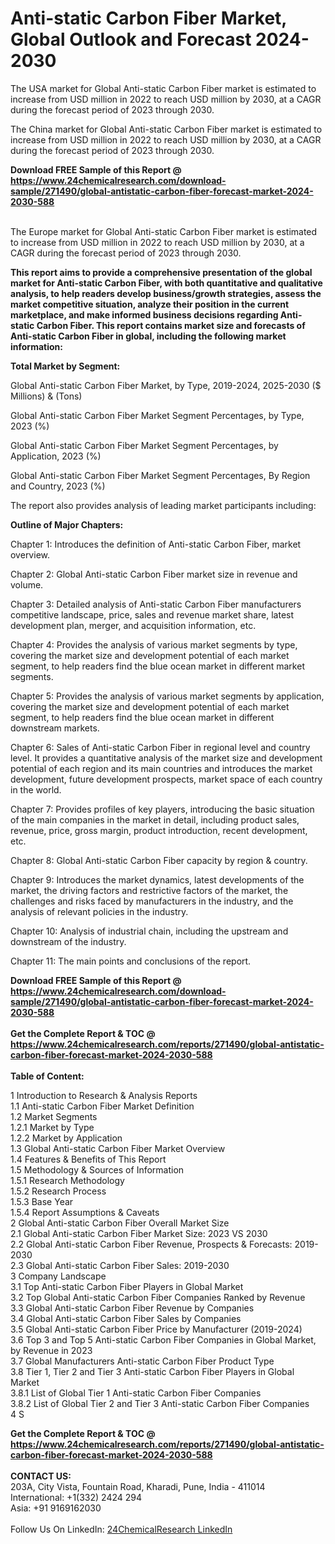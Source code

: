<h1>Anti-static Carbon Fiber Market, Global Outlook and Forecast 2024-2030</h1><p>The USA market for Global Anti-static Carbon Fiber market is estimated to increase from USD million in 2022 to reach USD million by 2030, at a CAGR during the forecast period of 2023 through 2030.</p><p>
</p><p>The China market for Global Anti-static Carbon Fiber market is estimated to increase from USD million in 2022 to reach USD million by 2030, at a CAGR during the forecast period of 2023 through 2030.</p><div><b>Download FREE Sample of this Report @ 
            <a href="https://www.24chemicalresearch.com/download-sample/271490/global-antistatic-carbon-fiber-forecast-market-2024-2030-588">
            https://www.24chemicalresearch.com/download-sample/271490/global-antistatic-carbon-fiber-forecast-market-2024-2030-588</a></b></div><br><p>
</p><p>The Europe market for Global Anti-static Carbon Fiber market is estimated to increase from USD million in 2022 to reach USD million by 2030, at a CAGR during the forecast period of 2023 through 2030.</p><p>
<strong>This report aims to provide a comprehensive presentation of the global market for Anti-static Carbon Fiber, with both quantitative and qualitative analysis, to help readers develop business/growth strategies, assess the market competitive situation, analyze their position in the current marketplace, and make informed business decisions regarding Anti-static Carbon Fiber. This report contains market size and forecasts of Anti-static Carbon Fiber in global, including the following market information:</strong></p><p>
</p><p>
<strong>Total Market by Segment:</strong></p><p>
Global Anti-static Carbon Fiber Market, by Type, 2019-2024, 2025-2030 ($ Millions) &amp; (Tons)</p><p>
Global Anti-static Carbon Fiber Market Segment Percentages, by Type, 2023 (%)</p><p>
</p><p>
Global Anti-static Carbon Fiber Market Segment Percentages, by Application, 2023 (%)</p><p>
</p><p>
Global Anti-static Carbon Fiber Market Segment Percentages, By Region and Country, 2023 (%)</p><p>
</p><p>
The report also provides analysis of leading market participants including:</p><p>
</p><p>
</p><p>
</p><p><strong>Outline of Major Chapters:</strong></p><p>
</p><p>Chapter 1: Introduces the definition of Anti-static Carbon Fiber, market overview.</p><p>
Chapter 2: Global Anti-static Carbon Fiber market size in revenue and volume.</p><p>
Chapter 3: Detailed analysis of Anti-static Carbon Fiber manufacturers competitive landscape, price, sales and revenue market share, latest development plan, merger, and acquisition information, etc.</p><p>
Chapter 4: Provides the analysis of various market segments by type, covering the market size and development potential of each market segment, to help readers find the blue ocean market in different market segments.</p><p>
Chapter 5: Provides the analysis of various market segments by application, covering the market size and development potential of each market segment, to help readers find the blue ocean market in different downstream markets.</p><p>
Chapter 6: Sales of Anti-static Carbon Fiber in regional level and country level. It provides a quantitative analysis of the market size and development potential of each region and its main countries and introduces the market development, future development prospects, market space of each country in the world.</p><p>
Chapter 7: Provides profiles of key players, introducing the basic situation of the main companies in the market in detail, including product sales, revenue, price, gross margin, product introduction, recent development, etc.</p><p>
Chapter 8: Global Anti-static Carbon Fiber capacity by region &amp; country.</p><p>
Chapter 9: Introduces the market dynamics, latest developments of the market, the driving factors and restrictive factors of the market, the challenges and risks faced by manufacturers in the industry, and the analysis of relevant policies in the industry.</p><p>
Chapter 10: Analysis of industrial chain, including the upstream and downstream of the industry.</p><p>
Chapter 11: The main points and conclusions of the report.</p><div><b>Download FREE Sample of this Report @ 
            <a href="https://www.24chemicalresearch.com/download-sample/271490/global-antistatic-carbon-fiber-forecast-market-2024-2030-588">
            https://www.24chemicalresearch.com/download-sample/271490/global-antistatic-carbon-fiber-forecast-market-2024-2030-588</a></b></div><br><div><b>Get the Complete Report & TOC @ 
            <a href="https://www.24chemicalresearch.com/reports/271490/global-antistatic-carbon-fiber-forecast-market-2024-2030-588">
            https://www.24chemicalresearch.com/reports/271490/global-antistatic-carbon-fiber-forecast-market-2024-2030-588</a></b></div><br>
            <b>Table of Content:</b><p>1 Introduction to Research & Analysis Reports<br />
    1.1 Anti-static Carbon Fiber Market Definition<br />
    1.2 Market Segments<br />
        1.2.1 Market by Type<br />
        1.2.2 Market by Application<br />
    1.3 Global Anti-static Carbon Fiber Market Overview<br />
    1.4 Features & Benefits of This Report<br />
    1.5 Methodology & Sources of Information<br />
        1.5.1 Research Methodology<br />
        1.5.2 Research Process<br />
        1.5.3 Base Year<br />
        1.5.4 Report Assumptions & Caveats<br />
2 Global Anti-static Carbon Fiber Overall Market Size<br />
    2.1 Global Anti-static Carbon Fiber Market Size: 2023 VS 2030<br />
    2.2 Global Anti-static Carbon Fiber Revenue, Prospects & Forecasts: 2019-2030<br />
    2.3 Global Anti-static Carbon Fiber Sales: 2019-2030<br />
3 Company Landscape<br />
    3.1 Top Anti-static Carbon Fiber Players in Global Market<br />
    3.2 Top Global Anti-static Carbon Fiber Companies Ranked by Revenue<br />
    3.3 Global Anti-static Carbon Fiber Revenue by Companies<br />
    3.4 Global Anti-static Carbon Fiber Sales by Companies<br />
    3.5 Global Anti-static Carbon Fiber Price by Manufacturer (2019-2024)<br />
    3.6 Top 3 and Top 5 Anti-static Carbon Fiber Companies in Global Market, by Revenue in 2023<br />
    3.7 Global Manufacturers Anti-static Carbon Fiber Product Type<br />
    3.8 Tier 1, Tier 2 and Tier 3 Anti-static Carbon Fiber Players in Global Market<br />
        3.8.1 List of Global Tier 1 Anti-static Carbon Fiber Companies<br />
        3.8.2 List of Global Tier 2 and Tier 3 Anti-static Carbon Fiber Companies<br />
4 S</p><div><b>Get the Complete Report & TOC @ 
            <a href="https://www.24chemicalresearch.com/reports/271490/global-antistatic-carbon-fiber-forecast-market-2024-2030-588">
            https://www.24chemicalresearch.com/reports/271490/global-antistatic-carbon-fiber-forecast-market-2024-2030-588</a></b></div><br><b>CONTACT US:</b><br>
            203A, City Vista, Fountain Road, Kharadi, Pune, India - 411014<br>
            International: +1(332) 2424 294<br>
            Asia: +91 9169162030 <br><br>
            Follow Us On LinkedIn: <a href="https://www.linkedin.com/company/24chemicalresearch/">24ChemicalResearch LinkedIn</a>